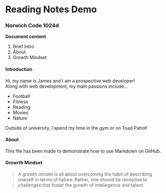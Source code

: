 # Reading Notes Demo

### Norwich Code 1024d

**Document content**

1. Brief Intro 
2. About
3. Growth Mindset

#### Introduction
Hi, my name is James and I am a prospective web developer!  
Along with web development, my main passions include... 

- Football
- Fitness
- Reading
- Movies
- Nature

Outside of university, I spend my time in the gym or on Toad Patrol! 

#### About  
This file has been made to demonstrate how to use Markdown on GitHub. 

#### Growrth Mindset  
> A growth mindet is all about overcoming the habit of describing oneself in terms of failure. Rather, one should be receptive to challenges that foster the growth of intellegence and talent. 
